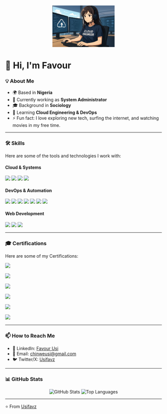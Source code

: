 <!-- Profile Header Image -->
<p align="center">
  <img src="https://raw.githubusercontent.com/Usifavz/Usifavz/main/Cloud.png" width="200" />
</p>

# 👋 Hi, I'm Favour

### 💡 About Me
- 🌍 Based in **Nigeria**  
- 💼 Currently working as **System Administrator**  
- 🎓 Background in **Sociology**  
- 🌱 Learning **Cloud Engineering & DevOps**  
- ⚡ Fun fact: I love exploring new tech, surfing the internet, and watching movies in my free time.  

---

### 🛠 Skills
Here are some of the tools and technologies I work with:  

#### **Cloud & Systems**
<p align="left">
  <img src="https://img.shields.io/badge/Linux-FCC624?style=for-the-badge&logo=linux&logoColor=black" />
  <img src="https://img.shields.io/badge/Azure-0078D4?style=for-the-badge&logo=microsoftazure&logoColor=white" />
  <img src="https://img.shields.io/badge/Microsoft_365-0078D4?style=for-the-badge&logo=microsoft&logoColor=white" />
  <img src="https://img.shields.io/badge/Vagrant-1868F2?style=for-the-badge&logo=vagrant&logoColor=white" />
</p>

#### **DevOps & Automation**
<p align="left">
  <img src="https://img.shields.io/badge/Bash-4EAA25?style=for-the-badge&logo=gnubash&logoColor=white" />
  <img src="https://img.shields.io/badge/Ansible-EE0000?style=for-the-badge&logo=ansible&logoColor=white" />
  <img src="https://img.shields.io/badge/Docker-2496ED?style=for-the-badge&logo=docker&logoColor=white" />
  <img src="https://img.shields.io/badge/Kubernetes-326CE5?style=for-the-badge&logo=kubernetes&logoColor=white" />
  <img src="https://img.shields.io/badge/Terraform-7B42BC?style=for-the-badge&logo=terraform&logoColor=white" />
  <img src="https://img.shields.io/badge/Git-F05032?style=for-the-badge&logo=git&logoColor=white" />
  <img src="https://img.shields.io/badge/GitHub-181717?style=for-the-badge&logo=github&logoColor=white" />
</p>

#### **Web Development**
<p align="left">
  <img src="https://img.shields.io/badge/HTML5-E34F26?style=for-the-badge&logo=html5&logoColor=white" />
  <img src="https://img.shields.io/badge/CSS3-1572B6?style=for-the-badge&logo=css3&logoColor=white" />
  <img src="https://img.shields.io/badge/JavaScript-F7DF1E?style=for-the-badge&logo=javascript&logoColor=black" />
</p>

---

### 🎓 Certifications  
Here are some of my Certifications:  

<p align="left">
  <!-- Microsoft Certified: Azure Fundamentals (AZ-900) -->
  <img src="https://img.shields.io/badge/Microsoft%20Certified-Azure%20Fundamentals%20(AZ--900)-0078D4?style=for-the-badge&logo=microsoft&logoColor=white" /><br>

  <!-- Microsoft Certified: Identity and Access Administrator Associate (SC-300) -->
  <img src="https://img.shields.io/badge/Microsoft%20Certified-Identity%20and%20Access%20Administrator%20(SC--300)-0078D4?style=for-the-badge&logo=microsoft&logoColor=white" /><br>

  <!-- Microsoft Certified: Security Operations Analyst Associate (SC-200) -->
  <img src="https://img.shields.io/badge/Microsoft%20Certified-Security%20Operations%20Analyst%20(SC--200)-0078D4?style=for-the-badge&logo=microsoft&logoColor=white" /><br>

  <!-- Microsoft Certified: Information Protection Administrator Associate (SC-400) -->
  <img src="https://img.shields.io/badge/Microsoft%20Certified-Information%20Protection%20Administrator%20(SC--400)-0078D4?style=for-the-badge&logo=microsoft&logoColor=white" /><br>

  <!-- Microsoft Certified Trainer (MCT) -->
  <img src="https://img.shields.io/badge/Microsoft%20Certified%20Trainer-MCT%202024--2025-0078D4?style=for-the-badge&logo=microsoft&logoColor=white" /><br>

  <!-- Nerdio Certified -->
  <img src="https://img.shields.io/badge/Nerdio%20Certified-Azure%20Fundamentals%20for%20Endpoint%20Management-00ADEF?style=for-the-badge&logo=windows&logoColor=white" />
</p>



---

### 📫 How to Reach Me
- 💼 LinkedIn: [Favour Usi](https://www.linkedin.com/in/favour-usi-18542119a)  
- 📧 Email: [chinweusi@gmail.com](mailto:chinweusi@gmail.com)  
- 🐦 Twitter/X: [Usifavz](https://x.com/UsiFavz?t=baDB5OfcHJPZcGPI8mFczg&s=09)  

---

### 📊 GitHub Stats
<p align="center">
  <img src="https://github-readme-stats.vercel.app/api?username=Usifavz&show_icons=true&theme=radical" alt="GitHub Stats" />
  <img src="https://github-readme-stats.vercel.app/api/top-langs/?username=Usifavz&layout=compact&theme=radical" alt="Top Languages" />
</p>

---

⭐️ From [Usifavz](https://github.com/Usifavz)

